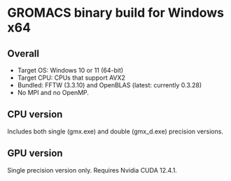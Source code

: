 # GROMACS binary build for Windows x64

## Overall
- Target OS: Windows 10 or 11 (64-bit)
- Target CPU: CPUs that support AVX2
- Bundled: FFTW (3.3.10) and OpenBLAS (latest: currently 0.3.28)
- No MPI and no OpenMP.

## CPU version
Includes both single (gmx.exe) and double (gmx_d.exe) precision versions.

## GPU version
Single precision version only. Requires Nvidia CUDA 12.4.1.
